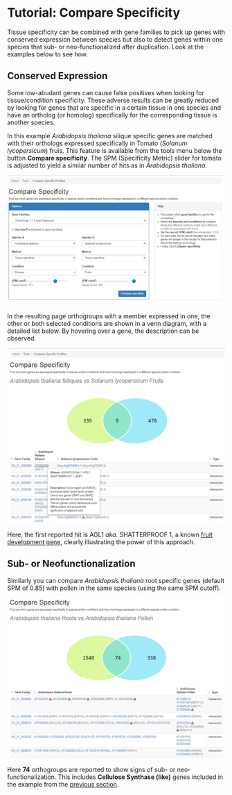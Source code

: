 # Tutorial: Compare Specificity

Tissue specificity can be combined with gene families to pick up genes with conserved expression between species but
also to detect genes within one species that sub- or neo-functionalized after duplication. Look at the examples below to
see how.

## Conserved Expression

Some low-abudant genes can cause false positives when looking for tissue/condition specificity. These adverse results can
be greatly reduced by looking for genes that are specific in a certain tissue in one species and have an ortholog 
(or homolog) specifically for the corresponding tissue is another species.

In this example *Arabidopsis thaliana* silique specific genes are matched with their orthologs expressed specifically in
Tomato (*Solanum lycopersicum*) fruis. This feature is available from the tools menu below the button 
**Compare specificity**. The SPM (Specificity Metric) slider for tomato is adjusted to yield a similar number of hits
as in *Arabidopsis thaliana*. 

![Compare specificity entry](images/compare_specificity_entry.png "Compare specificity entry") 

In the resulting page orthogroups with a member expressed in one, the other or both selected conditions are shown in a
venn diagram, with a detailed list below. By hovering over a gene, the description can be observed. 

![Compare specificity result](images/compare_specificity_result.png "Compare specificity result") 

Here, the first reported hit is AGL1 *aka.* SHATTERPROOF 1, a known 
[fruit development gene](https://www.ncbi.nlm.nih.gov/pubmed/10903201), clearly illustrating the power of this approach.

## Sub- or Neofunctionalization

Similarly you can compare *Arabidopsis thaliana* root specific genes (default SPM of 0.85) with pollen in the same 
species (using the same SPM cutoff). 

![Compare specificity result2](images/compare_specificity_result2.png "Compare specificity result2") 

Here **74** orthogroups are reported to show signs of sub- or neo-functionalization. This includes 
**Cellulose Synthase (like)** genes included in the example from the [previous section](004_compare_specificity.md).

